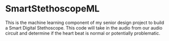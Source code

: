 # SmartStethoscopeML
This is the machine learning component of my senior design project to build a Smart Digital Stethoscope. This code will take in the audio from our audio circuit and determine if the heart beat is normal or potentially problematic.
